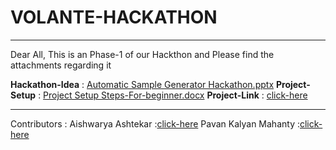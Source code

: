 # VOLANTE-HACKATHON
------------------------

Dear All,
This is an Phase-1 of our Hackthon and Please find the attachments regarding it 

**Hackathon-Idea** : [Automatic Sample Generator Hackathon.pptx](https://github.com/Pavan502-pk/VOLANTE-HACKATHON/files/13226539/Automatic.Sample.Generator.Hackathon.pptx)
**Project-Setup**  : [Project Setup Steps-For-beginner.docx](https://github.com/Pavan502-pk/VOLANTE-HACKATHON/files/13226551/Project.Setup.Steps-For-beginner.docx)
**Project-Link**   : [click-here](https://volante-sample-generator.onrender.com/)

------------------------

Contributors :
     Aishwarya Ashtekar   :[click-here](https://github.com/AishwaryaAshtekar)
     Pavan Kalyan Mahanty :[click-here](https://pavan-links.netlify.app/)
